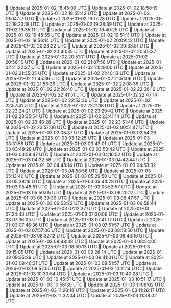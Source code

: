 🔄 Update at 2025-01-02 18:45:09 UTC
🔄 Update at 2025-01-02 18:50:19 UTC
🔄 Update at 2025-01-02 18:55:42 UTC
🔄 Update at 2025-01-02 19:04:27 UTC
🔄 Update at 2025-01-02 19:17:23 UTC
🔄 Update at 2025-01-02 19:23:18 UTC
🔄 Update at 2025-01-02 19:28:39 UTC
🔄 Update at 2025-01-02 19:35:11 UTC
🔄 Update at 2025-01-02 19:40:25 UTC
🔄 Update at 2025-01-02 19:45:55 UTC
🔄 Update at 2025-01-02 19:51:11 UTC
🔄 Update at 2025-01-02 19:56:14 UTC
🔄 Update at 2025-01-02 20:09:42 UTC
🔄 Update at 2025-01-02 20:26:22 UTC
🔄 Update at 2025-01-02 20:33:51 UTC
🔄 Update at 2025-01-02 20:40:35 UTC
🔄 Update at 2025-01-02 20:45:37 UTC
🔄 Update at 2025-01-02 20:51:11 UTC
🔄 Update at 2025-01-02 20:56:16 UTC
🔄 Update at 2025-01-02 21:07:56 UTC
🔄 Update at 2025-01-02 21:22:37 UTC
🔄 Update at 2025-01-02 21:29:00 UTC
🔄 Update at 2025-01-02 21:35:05 UTC
🔄 Update at 2025-01-02 21:40:13 UTC
🔄 Update at 2025-01-02 21:45:36 UTC
🔄 Update at 2025-01-02 21:51:06 UTC
🔄 Update at 2025-01-02 21:56:26 UTC
🔄 Update at 2025-01-02 22:08:35 UTC
🔄 Update at 2025-01-02 22:26:40 UTC
🔄 Update at 2025-01-02 22:36:16 UTC
🔄 Update at 2025-01-02 22:41:51 UTC
🔄 Update at 2025-01-02 22:47:14 UTC
🔄 Update at 2025-01-02 22:52:36 UTC
🔄 Update at 2025-01-02 22:57:41 UTC
🔄 Update at 2025-01-02 23:11:18 UTC
🔄 Update at 2025-01-02 23:24:21 UTC
🔄 Update at 2025-01-02 23:29:42 UTC
🔄 Update at 2025-01-02 23:35:54 UTC
🔄 Update at 2025-01-02 23:41:14 UTC
🔄 Update at 2025-01-02 23:46:28 UTC
🔄 Update at 2025-01-02 23:51:46 UTC
🔄 Update at 2025-01-02 23:57:06 UTC
🔄 Update at 2025-01-03 00:51:47 UTC
🔄 Update at 2025-01-03 02:08:37 UTC
🔄 Update at 2025-01-03 02:54:26 UTC
🔄 Update at 2025-01-03 03:12:25 UTC
🔄 Update at 2025-01-03 03:31:56 UTC
🔄 Update at 2025-01-03 03:43:01 UTC
🔄 Update at 2025-01-03 03:48:28 UTC
🔄 Update at 2025-01-03 03:53:42 UTC
🔄 Update at 2025-01-03 03:58:47 UTC
🔄 Update at 2025-01-03 04:16:52 UTC
🔄 Update at 2025-01-03 04:32:58 UTC
🔄 Update at 2025-01-03 04:42:44 UTC
🔄 Update at 2025-01-03 04:48:14 UTC
🔄 Update at 2025-01-03 04:53:32 UTC
🔄 Update at 2025-01-03 04:58:56 UTC
🔄 Update at 2025-01-03 05:13:40 UTC
🔄 Update at 2025-01-03 05:29:50 UTC
🔄 Update at 2025-01-03 05:38:16 UTC
🔄 Update at 2025-01-03 05:43:28 UTC
🔄 Update at 2025-01-03 05:48:51 UTC
🔄 Update at 2025-01-03 05:53:57 UTC
🔄 Update at 2025-01-03 05:59:05 UTC
🔄 Update at 2025-01-03 06:20:17 UTC
🔄 Update at 2025-01-03 06:39:39 UTC
🔄 Update at 2025-01-03 06:47:57 UTC
🔄 Update at 2025-01-03 06:53:22 UTC
🔄 Update at 2025-01-03 06:58:44 UTC
🔄 Update at 2025-01-03 07:12:37 UTC
🔄 Update at 2025-01-03 07:24:43 UTC
🔄 Update at 2025-01-03 07:30:06 UTC
🔄 Update at 2025-01-03 07:36:05 UTC
🔄 Update at 2025-01-03 07:41:17 UTC
🔄 Update at 2025-01-03 07:46:36 UTC
🔄 Update at 2025-01-03 07:51:57 UTC
🔄 Update at 2025-01-03 07:57:06 UTC
🔄 Update at 2025-01-03 08:13:50 UTC
🔄 Update at 2025-01-03 08:32:12 UTC
🔄 Update at 2025-01-03 08:43:16 UTC
🔄 Update at 2025-01-03 08:48:48 UTC
🔄 Update at 2025-01-03 08:54:05 UTC
🔄 Update at 2025-01-03 08:59:13 UTC
🔄 Update at 2025-01-03 09:15:05 UTC
🔄 Update at 2025-01-03 09:28:14 UTC
🔄 Update at 2025-01-03 09:35:29 UTC
🔄 Update at 2025-01-03 09:41:01 UTC
🔄 Update at 2025-01-03 09:46:31 UTC
🔄 Update at 2025-01-03 09:51:57 UTC
🔄 Update at 2025-01-03 09:57:05 UTC
🔄 Update at 2025-01-03 10:11:14 UTC
🔄 Update at 2025-01-03 10:30:54 UTC
🔄 Update at 2025-01-03 10:40:28 UTC
🔄 Update at 2025-01-03 10:45:51 UTC
🔄 Update at 2025-01-03 10:51:17 UTC
🔄 Update at 2025-01-03 10:56:39 UTC
🔄 Update at 2025-01-03 11:08:02 UTC
🔄 Update at 2025-01-03 11:20:18 UTC
🔄 Update at 2025-01-03 11:26:17 UTC
🔄 Update at 2025-01-03 11:32:04 UTC
🔄 Update at 2025-01-03 11:38:02 UTC
